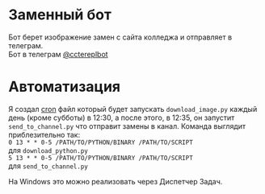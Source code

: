 # Заменный бот
Бот берет изображение замен с сайта колледжа и отправляет в телеграм. <br />
Бот в телеграм [@cctereplbot](https://t.me/cctereplbot)

# Автоматизация
Я создал [cron](crontab.guru/crontab.5.html) файл который будет запускать `download_image.py` каждый день (кроме субботы) в 12:30, а после этого, в 12:35, он запустит `send_to_channel.py` что отправит замены в канал. Команда выглядит приблезительно так: <br />
`0 13 * * 0-5 /PATH/TO/PYTHON/BINARY /PATH/TO/SCRIPT` <br />
для `download_python.py` <br />
`5 13 * * 0-5 /PATH/TO/PYTHON/BINARY /PATH/TO/SCRIPT` <br />
для `send_to_channel.py` <br />

На Windows это можно реализовать через Диспетчер Задач.

